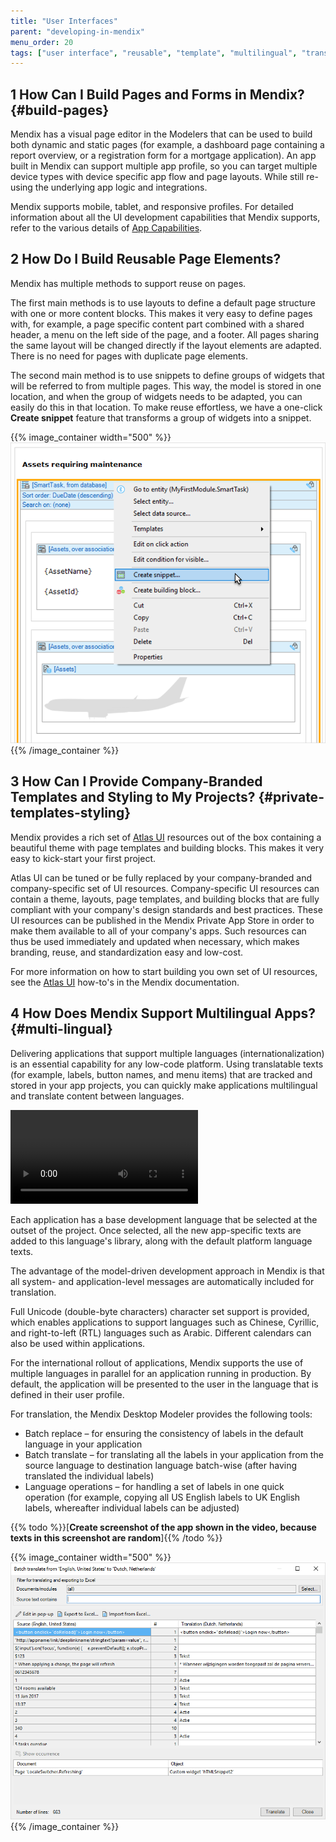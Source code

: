 ```yaml
---
title: "User Interfaces"
parent: "developing-in-mendix"
menu_order: 20
tags: ["user interface", "reusable", "template", "multilingual", "translate"]
---
```


## 1 How Can I Build Pages and Forms in Mendix? {#build-pages}

Mendix has a visual page editor in the Modelers that can be used to build both dynamic and static pages (for example, a dashboard page containing a report overview, or a registration form for a mortgage application). An app built in Mendix can support multiple app profile, so you can target multiple device types with device specific app flow and page layouts. While still re-using the underlying app logic and integrations.

Mendix supports mobile, tablet, and responsive profiles. For detailed information about all the UI development capabilities that Mendix supports, refer to the various details of [App Capabilities](../app-capabilities/).

## 2 How Do I Build Reusable Page Elements?

Mendix has multiple methods to support reuse on pages.

The first main methods is to use layouts to define a default page structure with one or more content blocks. This makes it very easy to define pages with, for example, a page specific content part combined with a shared header, a menu on the left side of the page, and a footer. All pages sharing the same layout will be changed directly if the layout elements are adapted. There is no need for pages with duplicate page elements.

The second main method is to use snippets to define groups of widgets that will be referred to from multiple pages. This way, the model is stored in one location, and when the group of widgets needs to be adapted, you can easily do this in that location. To make reuse effortless, we have a one-click **Create snippet** feature that transforms a group of widgets into a snippet.

{{% image_container width="500" %}}
![](attachments/create-snippet.png)
{{% /image_container %}}

## 3 How Can I Provide Company-Branded Templates and Styling to My Projects? {#private-templates-styling}

Mendix provides a rich set of [Atlas UI](https://atlas.mendix.com/) resources out of the box containing a beautiful theme with page templates and building blocks. This makes it very easy to kick-start your first project.

Atlas UI can be tuned or be fully replaced by your company-branded and company-specific set of UI resources. Company-specific UI resources can contain a theme, layouts, page templates, and building blocks that are fully compliant with your company's design standards and best practices. These UI resources can be published in the Mendix Private App Store in order to make them available to all of your company's apps. Such resources can thus be used immediately and updated when necessary, which makes branding, reuse, and standardization easy and low-cost.

For more information on how to start building you own set of UI resources, see the [Atlas UI](https://docs.mendix.com/howto/atlasui/) how-to's in the Mendix documentation.

## 4 How Does Mendix Support Multilingual Apps? {#multi-lingual}

Delivering applications that support multiple languages (internationalization) is an essential capability for any low-code platform. Using translatable texts (for example, labels, button names, and menu items) that are tracked and stored in your app projects, you can quickly make applications multilingual and translate content between languages.

<video controls  src="attachments/LanguageTranslate-1.mp4">VIDEO</video>

Each application has a base development language that be selected at the outset of the project.
Once selected, all the new app-specific texts are added to this language's library, along with the default platform language texts.

The advantage of the model-driven development approach in Mendix is that all system- and application-level messages are automatically included for translation.

Full Unicode (double-byte characters) character set support is provided, which enables applications to support languages such as Chinese, Cyrillic, and right-to-left (RTL) languages such as Arabic. Different calendars can also be used within applications.

For the international rollout of applications, Mendix supports the use of multiple languages in parallel for an application running in production. By default, the application will be presented to the user in the language that is defined in their user profile.

For translation, the Mendix Desktop Modeler provides the following tools:

* Batch replace – for ensuring the consistency of labels in the default language in your application
* Batch translate – for translating all the labels in your application from the source language to destination language batch-wise (after having translated the individual labels)
* Language operations – for handling a set of labels in one quick operation (for example, copying all US English labels to UK English labels, whereafter individual labels can be adjusted)

{{% todo %}}[**Create screenshot of the app shown in the video, because texts in this screenshot are random**]{{% /todo %}}

{{% image_container width="500" %}}
![](attachments/BatchTranslate-1.png)
{{% /image_container %}}
